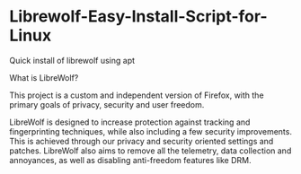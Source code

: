 # Librewolf-Easy-Install-Script-for-Linux
Quick install of librewolf using apt  


What is LibreWolf?

This project is a custom and independent version of Firefox, with the primary goals of privacy, security and user freedom.

LibreWolf is designed to increase protection against tracking and fingerprinting techniques, while also including a few security improvements. This is achieved through our privacy and security oriented settings and patches. LibreWolf also aims to remove all the telemetry, data collection and annoyances, as well as disabling anti-freedom features like DRM.
